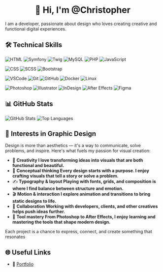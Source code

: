 <h1 align="center">👋 Hi, I'm @Christopher </h1>

I am a developer, passionate about design who loves creating creative and functional digital experiences.

## 🛠️ Technical Skills

![HTML](https://img.shields.io/badge/HTML5-E34F26?logo=html5&logoColor=white&style=plastic)
![Symfony](https://img.shields.io/badge/Symfony-000000?logo=symfony&logoColor=white&style=plastic)
![Twig](https://img.shields.io/badge/Twig-0C7C3F?logo=twig&logoColor=white&style=plastic)
![MySQL](https://img.shields.io/badge/MySQL-4479A1?logo=mysql&logoColor=white&style=plastic)
![PHP](https://img.shields.io/badge/PHP-777BB4?logo=php&logoColor=white&style=plastic)
![JavaScript](https://img.shields.io/badge/JavaScript-F7DF1E?logo=javascript&logoColor=black&style=plastic)

![CSS](https://img.shields.io/badge/CSS3-1572B6?logo=css3&logoColor=white&style=plastic)
![SCSS](https://img.shields.io/badge/SCSS-CD6799?logo=sass&logoColor=white&style=plastic)
![Bootstrap](https://img.shields.io/badge/Bootstrap-7952B3?logo=bootstrap&logoColor=white&style=plastic)

![VSCode](https://img.shields.io/badge/VSCode-007ACC?logo=visual-studio-code&logoColor=white&style=plastic)
![Git](https://img.shields.io/badge/Git-F05032?logo=git&logoColor=white&style=plastic)
![GitHub](https://img.shields.io/badge/GitHub-181717?logo=github&logoColor=white&style=plastic)
![Docker](https://img.shields.io/badge/Docker-2496ED?logo=docker&logoColor=white&style=plastic)
![Linux](https://img.shields.io/badge/Linux-FCC624?logo=linux&logoColor=black&style=plastic)

![Photoshop](https://img.shields.io/badge/Photoshop-31A8FF?logo=adobe-photoshop&logoColor=white&style=plastic)
![Illustrator](https://img.shields.io/badge/Illustrator-FF9A00?logo=adobe-illustrator&logoColor=white&style=plastic)
![InDesign](https://img.shields.io/badge/InDesign-FF3366?logo=adobe-indesign&logoColor=white&style=plastic)
![After Effects](https://img.shields.io/badge/After%20Effects-9999FF?logo=adobe-after-effects&logoColor=white&style=plastic)
![Figma](https://img.shields.io/badge/Figma-F24E1E?logo=figma&logoColor=white&style=plastic)

## 📊 GitHub Stats

<img src="https://github-readme-stats.vercel.app/api?username=Christopher0787&show_icons=true&theme=radical" alt="GitHub Stats"/> <img src="https://github-readme-stats.vercel.app/api/top-langs/?username=Christopher0787&layout=compact&theme=radical" alt="Top Languages"/>

## 🎯 Interests in Graphic Design

Design is more than aesthetics — it's a way to communicate, solve problems, and inspire. Here's what fuels my passion for visual creation:

- 🎨 **Creativity I love transforming ideas into visuals that are both functional and beautiful.**
- 🧠 **Conceptual thinking Every design starts with a purpose. I enjoy crafting visuals that tell a story or solve a problem.** 
- ✍️ **Typography & layout Playing with fonts, grids, and composition is where I find balance between structure and emotion.**
- 🎬 **Motion & interaction I explore animation and transitions to bring static designs to life.**
- 🤝 **Collaboration Working with developers, clients, and other creatives helps push ideas further.**  
- 🧰 **Tool mastery From Photoshop to After Effects, I enjoy learning and mastering the tools that shape modern design.**

Each project is a chance to express, connect, and create something that resonates

## 🌐 Useful Links

- 🔗 [Portfolio](https://tonsiteperso.com)















